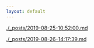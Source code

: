 ```yaml
---
layout: default
---
```


[./_posts/2019-08-25-10:52:00.md](./_posts/2019-08-25-10:52:00.md)

[./_posts/2019-08-26-14:17:39.md](./_posts/2019-08-26-14:17:39.md)

